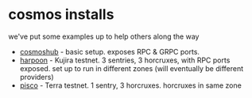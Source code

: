 # cosmos installs

we've put some examples up to help others along the way

* [cosmoshub](./cosmoshub) - basic setup. exposes RPC & GRPC ports.
* [harpoon](./harpoon/) - Kujira testnet. 3 sentries, 3 horcruxes, with RPC ports exposed. set up to run in different zones (will eventually be different providers)
* [pisco](./pisco/) - Terra testnet. 1 sentry, 3 horcruxes. horcruxes in same zone